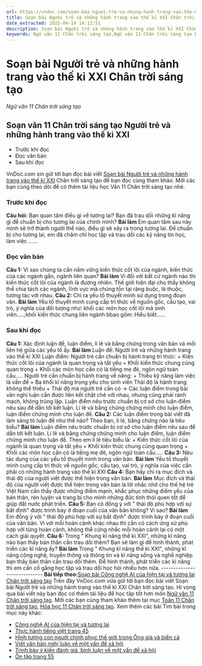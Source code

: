 ```yaml
---
url: https://vndoc.com/soan-bai-nguoi-tre-va-nhung-hanh-trang-vao-the-ki-xxi-chan-troi-sang-tao-298095
title: Soạn bài Người trẻ và những hành trang vào thế kỉ XXI Chân trời sáng tạo - Ngữ văn 11 Chân trời sáng tạo - VnDoc.com
date_extracted: 2025-04-14 14:12:51
description: Soạn bài Người trẻ và những hành trang vào thế kỉ XXI Chân trời sáng tạo được VnDoc.com sưu tầm và xin gửi tới bạn đọc cùng tham khảo để có thêm tài liệu soạn văn 11 Chân trời sáng tạo nhé.
keywords: Ngữ văn 11 Chân trời sáng tạo,Ngữ văn 11 Chân trời sáng tạo bài Người trẻ và những hành trang vào thế kỉ XXI,Soạn văn 11 Chân trời sáng tạo,văn 11 Chân trời sáng tạo,soạn văn 11 Chân trời,ngữ văn 11 Chân trời,Soạn bài Người trẻ và những hành trang vào thế kỉ XXI Chân trời sáng tạo,Soạn bài Người trẻ và những hành trang vào thế kỉ XXI,Soạn văn Người trẻ và những hành trang vào thế kỉ XXI,Người trẻ và những hành trang vào thế kỉ XXI
---
```


# Soạn bài Người trẻ và những hành trang vào thế kỉ XXI Chân trời sáng tạo
 _Ngữ văn 11 Chân trời sáng tạo_
## Soạn văn 11 Chân trời sáng tạo Người trẻ và những hành trang vào thế kỉ XXI
  * Trước khi đọc
  * Đọc văn bản
  * Sau khi đọc

VnDoc.com xin gửi tới bạn đọc bài viết [Soạn bài Người trẻ và những hành trang vào thế kỉ XXI](<https://vndoc.com/soan-bai-nguoi-tre-va-nhung-hanh-trang-vao-the-ki-xxi-chan-troi-sang-tao-298095>) Chân trời sáng tạo để bạn đọc cùng tham khảo. Mời các bạn cùng theo dõi để có thêm tài liệu học Văn 11 Chân trời sáng tạo nhé.
### Trước khi đọc
**Câu hỏi:** Bạn quan tâm điều gì về tương lai? Bạn đã trau dồi những kĩ năng gì để chuẩn bị cho tương lai của chính mình?
**Bài làm**
Em quan tâm sau này mình sẽ trở thành người thế nào, điều gì sẽ xảy ra trong tương lai.
Để chuẩn bị cho tương lai, em đã chăm chỉ học tập và trau dồi các kỹ năng tin học, làm việc ......
### Đọc văn bản
**Câu 1:** Vì sao chúng ta cần nắm vững kiến thức cốt lõi của ngành, kiến thức của các ngành gần, ngành liên quan?
**Bài làm**
Vì đối với bất cứ ngành nào thì kiến thức cốt lõi của ngành là đương nhiên. Thế giới hiện đại cho thấy không thể chia tách các ngành, lĩnh vực mà chúng tồn tại ràng buộc, lê thuộc, tương tác với nhau.
**Câu 2:** Chỉ ra yếu tố thuyết minh sử dụng trong đoạn văn.
**Bài làm**
Yếu tố thuyết minh cung cấp tri thức về nguồn gốc, cấu tạo, vai trò, ý nghĩa của đối tượng như: khối các môn học cốt lõi mà sinh viên.....;khối kiến thức chung liên ngành bbao gồm: Hiểu biết......
### Sau khi đọc
**Câu 1:** Xác định luận đề, luận điểm, lí lẽ và bằng chứng trong văn bản và mối liên hệ giữa các yếu tố ấy.
**Bài làm**
Luận đề: Người trẻ và những hành trang vào thế kỉ XXI
Luận điểm:
Người trẻ cần chuẩn bị hành trang tri thức:
\+ Kiến thức cốt lõi của ngành là quan trọng và tất yếu
\+ Khối kiến thức chung cũng quan trọng
\+ Khối các môn học cần có là tiếng mẹ đẻ, ngôn ngữ toàn cầu.....
Người trẻ cần chuẩn bị hành trang về năng:
\+ Thiếu kỹ năng làm việc là vấn đề
\+ Ba khối kĩ năng trọng yếu cho sinh viên
Thái độ là hành trang không thể thiếu
\+ Thái độ mà người trẻ cần có
-> Các luận điểm trong bài văn nghị luận cần được liên kết chặt chẽ với nhau, nhưng cũng phải rành mạch, không trùng lặp. Luận điểm nêu trước chuẩn bị cơ sở cho luận điểm nêu sau để dẫn tới kết luận. Lí lẽ và bằng chứng chứng minh cho luận điểm, luận điểm chứng minh cho luận đề.
**Câu 2:** Các luận điểm trong bài viết đã làm sáng tỏ luận đề như thế nào? Theo bạn, lí lẽ, bằng chứng nào là tiêu biểu?
**Bài làm**
Luận điểm nêu trước chuẩn bị cơ sở cho luận điểm nêu sau để dẫn tới kết luận. Lí lẽ và bằng chứng chứng minh cho luận điểm, luận điểm chứng minh cho luận đề.
Theo em lí lẽ tiêu biểu là:
\+ Kiến thức cốt lõi của ngành là quan trọng và tất yếu
\+ Khối kiến thức chung cũng quan trọng
\+ Khối các môn học cần có là tiếng mẹ đẻ, ngôn ngữ toàn cầu.....
**Câu 3:** Nêu tác dụng của các yếu tố thuyết minh trong văn bản.
**Bài làm**
Yếu tố thuyết minh cung cấp tri thức về nguồn gốc, cấu tạo, vai trò, ý nghĩa của việc cần phải có những hành trang vào thế kỉ XXI
**Câu 4:** Bạn hãy chỉ ra mục đích và thái độ của người viết được thể hiện trong văn bản.
**Bài làm**
Mục đích và thái độ của người viết được thể hiện trong văn bản là lời nhắc nhở cho thế hệ trẻ Việt Nam cần thấy được những điểm mạnh, khắc phục những điểm yếu của bản thân, rèn luyện và trang bị cho mình những đức tính thói quen tốt để giúp đất nước phát triển.
**Câu 5:** Bạn có đồng ý với " thái độ phù hợp với sự bất định" được trình bày ở đoạn cuối của văn bản không? Vì sao?
**Bài làm**
Em đồng ý với " thái độ phù hợp với sự bất định" được trình bày ở đoạn cuối của văn bản. Vì với mỗi hoàn cảnh khác nhau thì cần có cách ứng xử phù hợp với từng hoàn cảnh, không thể cứng nhắc mỗi hoàn cảnh lại có một cách giải quyết.
**Câu 6:** Trong " Khung kĩ năng thế kì XXI", những kĩ năng nào bạn thấy bản thân cần trau dồi thêm? Bạn sẽ làm gì để hình thành, phát triển các kĩ năng ấy?
**Bài làm**
Trong " Khung kĩ năng thế kì XXI", những kĩ năng công nghệ, truyền thông và thông tin và kĩ năng sống và nghề nghiệp bạn thấy bản thân cần trau dồi thêm. Để hình thành, phát triển các kĩ năng thì em cần cố gắng học tập và trau dồi học hỏi nhiều hơn nữa.
\-----------------------------
**Bài tiếp theo:**[Soạn bài Công nghệ AI của hiện tại và tương lai Chân trời sáng tạo](<https://vndoc.com/soan-bai-cong-nghe-ai-cua-hien-tai-va-tuong-lai-chan-troi-sang-tao-298097>)
Trên đây VnDoc.com vừa gửi tới bạn đọc bài viết Soạn bài Người trẻ và những hành trang vào thế kỉ XXI Chân trời sáng tạo. Hi vọng qua bài viết này bạn đọc có thêm tài liệu để học tập tốt hơn môn [Ngữ văn 11 Chân trời sáng tạo](<https://vndoc.com/ngu-van-11-chan-troi-sang-tao>). Mời các bạn cùng tham khảo thêm tại mục [Toán 11 Chân trời sáng tạo](<https://vndoc.com/toan-11-chan-troi-sang-tao>), [Hóa học 11 Chân trời sáng tạo](<https://vndoc.com/hoa-hoc-11-chan-troi-sang-tao>).
Xem thêm các bài Tìm bài trong mục này khác:
  * [Công nghệ AI của hiện tại và tương lai](</soan-bai-cong-nghe-ai-cua-hien-tai-va-tuong-lai-chan-troi-sang-tao-298097>)
  * [Thực hành tiếng việt trang 45](</soan-bai-thuc-hanh-tieng-viet-trang-45-chan-troi-sang-tao-298098>)
  * [Hình tượng con người chinh phục thế giới trong Ông già và biển cả](</soan-bai-hinh-tuong-con-nguoi-chinh-phuc-the-gioi-trong-ong-gia-va-bien-ca-chan-troi-sang-tao-298099>)
  * [Viết văn bản nghị luận về một vấn đề xã hội](</soan-bai-viet-van-ban-nghi-luan-ve-mot-van-de-xa-hoi-chan-troi-sang-tao-298100>)
  * [Trình bày ý kiến đánh giá, bình luận về một vấn đề xã hội](</soan-bai-trinh-bay-y-kien-danh-gia-binh-luan-ve-mot-van-de-xa-hoi-chan-troi-sang-tao-298103>)
  * [Ôn tập trang 55](</soan-bai-on-tap-trang-55-chan-troi-sang-tao-298107>)

